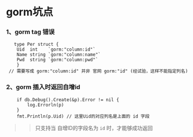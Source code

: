 # gorm坑点

### 1、gorm tag 错误
```golang
   type Per struct {
	Uid  int    `gorm:"column:id"`
	Name string `gorm:"column:name"`
	Pwd  string `gorm:"column:pwd"`
    }
 // 需要写成 gorm:"column:id" 并非 官网 gorm:"id" (经试验，这样不能指定列名)
```
### 2、gorm 插入时返回自增id
```golang
	if db.Debug().Create(&p).Error != nil {
		log.Errorln(p)
	}
	fmt.Println(p.Uid) // 这里Uid的对应列名是上面的 id 字段
```
  >>只支持当 自增ID的字段名为 `id` 时，才能够成功返回